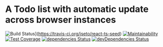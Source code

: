 # A Todo list with automatic update across browser instances

![Build Status](https://travis-ci.org/jseto/react-ts-seed.svg?branch=master)](https://travis-ci.org/jseto/react-ts-seed) [![Maintainability](https://api.codeclimate.com/v1/badges/aaba262edf31d561db59/maintainability)](https://codeclimate.com/github/jseto/react-ts-seed/maintainability) [![Test Coverage](https://api.codeclimate.com/v1/badges/aaba262edf31d561db59/test_coverage)](https://codeclimate.com/github/jseto/react-ts-seed/test_coverage)
[![dependencies Status](https://david-dm.org/jseto/react-ts-seed/status.svg)](https://david-dm.org/jseto/react-ts-seed) [![devDependencies Status](https://david-dm.org/jseto/react-ts-seed/dev-status.svg)](https://david-dm.org/jseto/react-ts-seed?type=dev)
